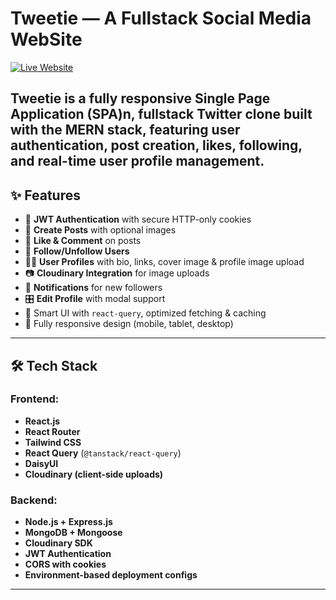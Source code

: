 # Tweetie — A Fullstack Social Media WebSite

[![Live Website](https://img.shields.io/badge/Live%20Frontend-%F0%9F%9A%80-blue?style=for-the-badge)](https://tweetie-five.vercel.app)

Tweetie is a fully responsive Single Page Application (SPA)n, fullstack **Twitter clone** built with the MERN stack, featuring user authentication, post creation, likes, following, and real-time user profile management.
---

## ✨ Features

- 🔐 **JWT Authentication** with secure HTTP-only cookies
- 📝 **Create Posts** with optional images
- 💬 **Like & Comment** on posts
- 👥 **Follow/Unfollow Users**
- 🙍‍♂️ **User Profiles** with bio, links, cover image & profile image upload
- 📷 **Cloudinary Integration** for image uploads
- 🔔 **Notifications** for new followers
- 🎛️ **Edit Profile** with modal support
- 🧠 Smart UI with `react-query`, optimized fetching & caching
- 📱 Fully responsive design (mobile, tablet, desktop)

---

## 🛠️ Tech Stack

### Frontend:
- **React.js**
- **React Router**
- **Tailwind CSS**
- **React Query** (`@tanstack/react-query`)
- **DaisyUI**
- **Cloudinary (client-side uploads)**

### Backend:
- **Node.js + Express.js**
- **MongoDB + Mongoose**
- **Cloudinary SDK**
- **JWT Authentication**
- **CORS with cookies**
- **Environment-based deployment configs**

---
